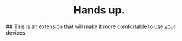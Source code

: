
<h1 align="center">Hands up.</h1>
## This is an extension that will make it more comfortable to use your devices
